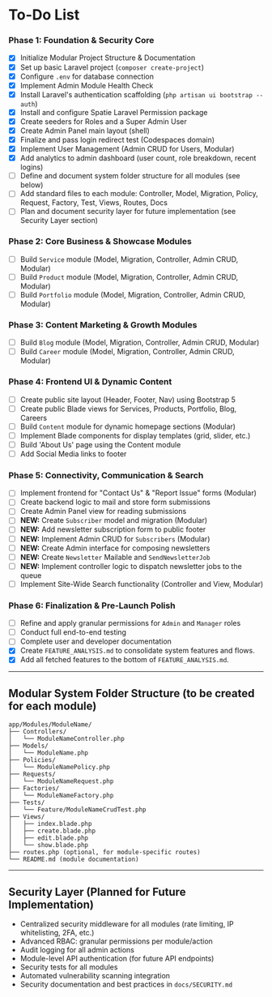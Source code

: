 # To-Do List

### Phase 1: Foundation & Security Core
- [x] Initialize Modular Project Structure & Documentation
- [x] Set up basic Laravel project (`composer create-project`)
- [x] Configure `.env` for database connection
- [x] Implement Admin Module Health Check
- [x] Install Laravel's authentication scaffolding (`php artisan ui bootstrap --auth`)
- [x] Install and configure Spatie Laravel Permission package
- [x] Create seeders for Roles and a Super Admin User
- [x] Create Admin Panel main layout (shell)
- [x] Finalize and pass login redirect test (Codespaces domain)
- [x] Implement User Management (Admin CRUD for Users, Modular)
- [x] Add analytics to admin dashboard (user count, role breakdown, recent logins)
- [ ] Define and document system folder structure for all modules (see below)
- [ ] Add standard files to each module: Controller, Model, Migration, Policy, Request, Factory, Test, Views, Routes, Docs
- [ ] Plan and document security layer for future implementation (see Security Layer section)

### Phase 2: Core Business & Showcase Modules
- [ ] Build `Service` module (Model, Migration, Controller, Admin CRUD, Modular)
- [ ] Build `Product` module (Model, Migration, Controller, Admin CRUD, Modular)
- [ ] Build `Portfolio` module (Model, Migration, Controller, Admin CRUD, Modular)

### Phase 3: Content Marketing & Growth Modules
- [ ] Build `Blog` module (Model, Migration, Controller, Admin CRUD, Modular)
- [ ] Build `Career` module (Model, Migration, Controller, Admin CRUD, Modular)

### Phase 4: Frontend UI & Dynamic Content
- [ ] Create public site layout (Header, Footer, Nav) using Bootstrap 5
- [ ] Create public Blade views for Services, Products, Portfolio, Blog, Careers
- [ ] Build `Content` module for dynamic homepage sections (Modular)
- [ ] Implement Blade components for display templates (grid, slider, etc.)
- [ ] Build 'About Us' page using the Content module
- [ ] Add Social Media links to footer

### Phase 5: Connectivity, Communication & Search
- [ ] Implement frontend for "Contact Us" & "Report Issue" forms (Modular)
- [ ] Create backend logic to mail and store form submissions
- [ ] Create Admin Panel view for reading submissions
- [ ] **NEW:** Create `Subscriber` model and migration (Modular)
- [ ] **NEW:** Add newsletter subscription form to public footer
- [ ] **NEW:** Implement Admin CRUD for `Subscribers` (Modular)
- [ ] **NEW:** Create Admin interface for composing newsletters
- [ ] **NEW:** Create `Newsletter` Mailable and `SendNewsletterJob`
- [ ] **NEW:** Implement controller logic to dispatch newsletter jobs to the queue
- [ ] Implement Site-Wide Search functionality (Controller and View, Modular)

### Phase 6: Finalization & Pre-Launch Polish
- [ ] Refine and apply granular permissions for `Admin` and `Manager` roles
- [ ] Conduct full end-to-end testing
- [ ] Complete user and developer documentation
- [x] Create `FEATURE_ANALYSIS.md` to consolidate system features and flows.
- [x] Add all fetched features to the bottom of `FEATURE_ANALYSIS.md`.

---

## Modular System Folder Structure (to be created for each module)

```
app/Modules/ModuleName/
├── Controllers/
│   └── ModuleNameController.php
├── Models/
│   └── ModuleName.php
├── Policies/
│   └── ModuleNamePolicy.php
├── Requests/
│   └── ModuleNameRequest.php
├── Factories/
│   └── ModuleNameFactory.php
├── Tests/
│   └── Feature/ModuleNameCrudTest.php
├── Views/
│   ├── index.blade.php
│   ├── create.blade.php
│   ├── edit.blade.php
│   └── show.blade.php
├── routes.php (optional, for module-specific routes)
└── README.md (module documentation)
```

---

## Security Layer (Planned for Future Implementation)
- Centralized security middleware for all modules (rate limiting, IP whitelisting, 2FA, etc.)
- Advanced RBAC: granular permissions per module/action
- Audit logging for all admin actions
- Module-level API authentication (for future API endpoints)
- Security tests for all modules
- Automated vulnerability scanning integration
- Security documentation and best practices in `docs/SECURITY.md`
